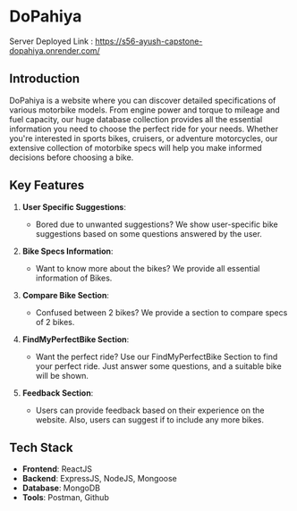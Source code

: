 # DoPahiya

Server Deployed Link : https://s56-ayush-capstone-dopahiya.onrender.com/

## Introduction

DoPahiya is a website where you can discover detailed specifications of various motorbike models. From engine power and torque to mileage and fuel capacity, our huge database collection provides all the essential information you need to choose the perfect ride for your needs. Whether you're interested in sports bikes, cruisers, or adventure motorcycles, our extensive collection of motorbike specs will help you make informed decisions before choosing a bike.

## Key Features

1. **User Specific Suggestions**:
    - Bored due to unwanted suggestions? We show user-specific bike suggestions based on some questions answered by the user.

2. **Bike Specs Information**:
    - Want to know more about the bikes? We provide all essential information of Bikes.

3. **Compare Bike Section**:
    - Confused between 2 bikes? We provide a section to compare specs of 2 bikes.

4. **FindMyPerfectBike Section**:
    - Want the perfect ride? Use our FindMyPerfectBike Section to find your perfect ride. Just answer some questions, and a suitable bike will be shown.

5. **Feedback Section**:
    - Users can provide feedback based on their experience on the website. Also, users can suggest if to include any more bikes.

## Tech Stack

- **Frontend**: ReactJS
- **Backend**: ExpressJS, NodeJS, Mongoose
- **Database**: MongoDB
- **Tools**: Postman, Github
